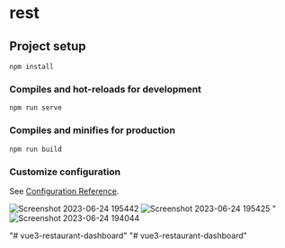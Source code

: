 # rest

## Project setup
```
npm install
```

### Compiles and hot-reloads for development
```
npm run serve
```

### Compiles and minifies for production
```
npm run build
```


### Customize configuration
See [Configuration Reference](https://cli.vuejs.org/config/).

![Screenshot 2023-06-24 195442](https://github.com/tad0xe/vue3-restaurant-dashboard/assets/63855463/f916b893-0a7d-4757-ab37-2c688f93b257)
![Screenshot 2023-06-24 195425](https://github.com/tad0xe/vue3-restaurant-dashboard/assets/63855463/0bcce560-7f1c-4efb-ac19-7ddddd17a1fa)
" ![Screenshot 2023-06-24 194044](https://github.com/tad0xe/vue3-restaurant-dashboard/assets/63855463/52539bf9-b8a6-482d-9628-27818528fe62)

"# vue3-restaurant-dashboard" 
"# vue3-restaurant-dashboard" 
